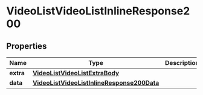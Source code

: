 # VideoListVideoListInlineResponse200

## Properties
Name | Type | Description | Notes
------------ | ------------- | ------------- | -------------
**extra** | [**VideoListVideoListExtraBody**](VideoListVideoListExtraBody.md) |  |  [optional]
**data** | [**VideoListVideoListInlineResponse200Data**](VideoListVideoListInlineResponse200Data.md) |  |  [optional]
